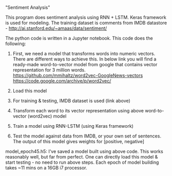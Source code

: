 
"Sentiment Analysis" 

This program does sentiment analysis using RNN + LSTM. Keras framework is used for modeling.
The training dataset is comments from IMDB datastore - 
http://ai.stanford.edu/~amaas/data/sentiment/

The python code is written in a Jupyter notebook. This code does the following:

1. First, we need a model that transforms words into numeric vectors. There are different ways to achieve this. In below link you will find a ready-made word-to-vector model from google that contains vector representation for 3 million words.
https://github.com/mmihaltz/word2vec-GoogleNews-vectors
https://code.google.com/archive/p/word2vec/

2. Load this model

3. For training & testing, IMDB dataset is used (link above)

4. Transform each word to its vector representation using above word-to-vector (word2vec) model

5. Train a model using RNN-LSTM (using Keras framework)

6. Test the model against data from IMDB, or your own set of sentences. The output of this model gives weights for [positive, negative]


model_epoch45.h5:
I've saved a model built using above code. This works reasonably well, but far from perfect. One can directly load this model & start testing - no need to run above steps.
Each epoch of model building takes ~11 mins on a 16GB i7 processor. 

